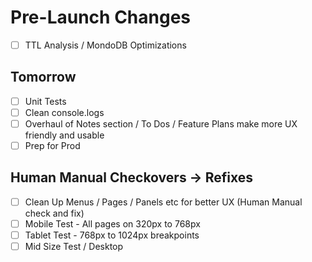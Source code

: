 # Pre-Launch Changes
- [ ] TTL Analysis / MondoDB Optimizations

## Tomorrow
- [ ] Unit Tests
- [ ] Clean console.logs
- [ ] Overhaul of Notes section / To Dos / Feature Plans
        make more UX friendly and usable
- [ ] Prep for Prod

## Human Manual Checkovers -> Refixes
- [ ] Clean Up Menus / Pages / Panels etc for better UX (Human Manual check and fix)
- [ ] Mobile Test - All pages on 320px to 768px
- [ ] Tablet Test - 768px to 1024px breakpoints
- [ ] Mid Size Test / Desktop
